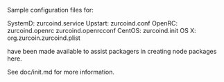 Sample configuration files for:

SystemD: zurcoind.service
Upstart: zurcoind.conf
OpenRC:  zurcoind.openrc
         zurcoind.openrcconf
CentOS:  zurcoind.init
OS X:    org.zurcoin.zurcoind.plist

have been made available to assist packagers in creating node packages here.

See doc/init.md for more information.
